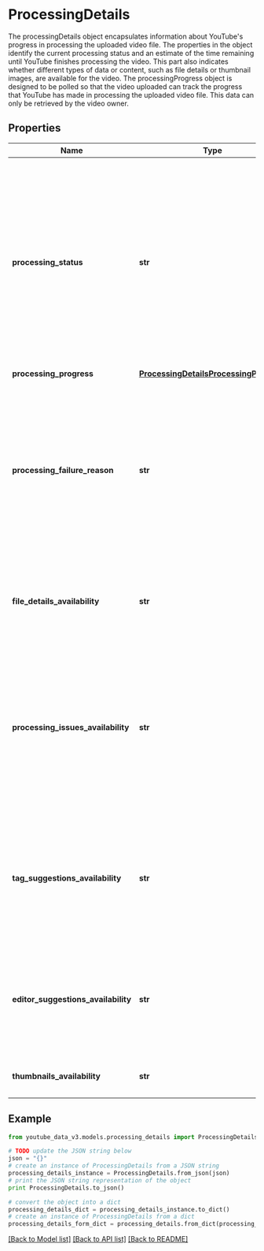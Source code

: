 # ProcessingDetails

The processingDetails object encapsulates information about YouTube's progress in processing the uploaded video file. The properties in the object identify the current processing status and an estimate of the time remaining until YouTube finishes processing the video. This part also indicates whether different types of data or content, such as file details or thumbnail images, are available for the video. The processingProgress object is designed to be polled so that the video uploaded can track the progress that YouTube has made in processing the uploaded video file. This data can only be retrieved by the video owner.

## Properties

| Name                                | Type                                                                              | Description                                                                                                                                                                                                                                                                                                                                                                                                                                                                                            | Notes      |
| ----------------------------------- | --------------------------------------------------------------------------------- | ------------------------------------------------------------------------------------------------------------------------------------------------------------------------------------------------------------------------------------------------------------------------------------------------------------------------------------------------------------------------------------------------------------------------------------------------------------------------------------------------------ | ---------- |
| **processing_status**               | **str**                                                                           | The video&#39;s processing status. This value indicates whether YouTube was able to process the video or if the video is still being processed. Valid values for this property are: - &#x60;succeeded&#x60; - Video has been successfully processed. - &#x60;failed&#x60; - Video processing has failed. See ProcessingFailureReason. - &#x60;processing&#x60; - Video is currently being processed. See ProcessingProgress. - &#x60;terminated&#x60; - Processing information is no longer available. | [optional] |
| **processing_progress**             | [**ProcessingDetailsProcessingProgress**](ProcessingDetailsProcessingProgress.md) |                                                                                                                                                                                                                                                                                                                                                                                                                                                                                                        | [optional] |
| **processing_failure_reason**       | **str**                                                                           | The reason that YouTube failed to process the video. This property will only have a value if the &#x60;processingStatus&#x60; property&#39;s value is &#x60;failed&#x60;. Valid values for this property are: - &#x60;other&#x60; - Some other processing component has failed. - &#x60;streamingFailed&#x60; - Video could not be sent to streamers. - &#x60;transcodeFailed&#x60; - Content transcoding has failed. - &#x60;uploadFailed&#x60; - File delivery has failed.                           | [optional] |
| **file_details_availability**       | **str**                                                                           | This value indicates whether file details are available for the uploaded video. You can retrieve a video&#39;s file details by requesting the &#x60;fileDetails&#x60; part in your &#x60;videos.list()&#x60; request.                                                                                                                                                                                                                                                                                  | [optional] |
| **processing_issues_availability**  | **str**                                                                           | This value indicates whether the video processing engine has generated suggestions that might improve YouTube&#39;s ability to process the the video, warnings that explain video processing problems, or errors that cause video processing problems. You can retrieve these suggestions by requesting the &#x60;suggestions&#x60; part in your &#x60;videos.list()&#x60; request.                                                                                                                    | [optional] |
| **tag_suggestions_availability**    | **str**                                                                           | This value indicates whether keyword (tag) suggestions are available for the video. Tags can be added to a video&#39;s metadata to make it easier for other users to find the video. You can retrieve these suggestions by requesting the &#x60;suggestions&#x60; part in your &#x60;videos.list()&#x60; request.                                                                                                                                                                                      | [optional] |
| **editor_suggestions_availability** | **str**                                                                           | This value indicates whether video editing suggestions, which might improve video quality or the playback experience, are available for the video. You can retrieve these suggestions by requesting the &#x60;suggestions&#x60; part in your &#x60;videos.list()&#x60; request.                                                                                                                                                                                                                        | [optional] |
| **thumbnails_availability**         | **str**                                                                           | This value indicates whether thumbnail images have been generated for the video.                                                                                                                                                                                                                                                                                                                                                                                                                       | [optional] |

## Example

```python
from youtube_data_v3.models.processing_details import ProcessingDetails

# TODO update the JSON string below
json = "{}"
# create an instance of ProcessingDetails from a JSON string
processing_details_instance = ProcessingDetails.from_json(json)
# print the JSON string representation of the object
print ProcessingDetails.to_json()

# convert the object into a dict
processing_details_dict = processing_details_instance.to_dict()
# create an instance of ProcessingDetails from a dict
processing_details_form_dict = processing_details.from_dict(processing_details_dict)
```

[[Back to Model list]](../README.md#documentation-for-models) [[Back to API list]](../README.md#documentation-for-api-endpoints) [[Back to README]](../README.md)
